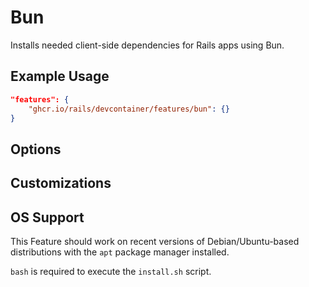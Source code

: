 # Bun

Installs needed client-side dependencies for Rails apps using Bun.

## Example Usage

```json
"features": {
    "ghcr.io/rails/devcontainer/features/bun": {}
}
```

## Options

## Customizations

## OS Support

This Feature should work on recent versions of Debian/Ubuntu-based distributions with the `apt` package manager installed.

`bash` is required to execute the `install.sh` script.
